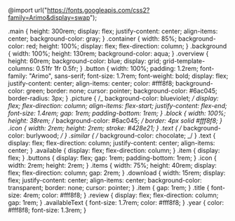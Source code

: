 @import url("https://fonts.googleapis.com/css2?family=Arimo&display=swap");

.main {
height: 300rem;
display: flex;
justify-content: center;
align-items: center;
background-color: gray;
}
.container {
width: 85%;
background-color: red;
height: 100%;
display: flex;
flex-direction: column;
}
.background {
width: 100%;
height: 130rem;
background-color: aqua;
}
.overview {
height: 60rem;
background-color: blue;
display: grid;
grid-template-columns: 0.51fr 1fr 0.5fr;
}
.button {
width: 100%;
padding: 1.2rem;
font-family: "Arimo", sans-serif;
font-size: 1.7rem;
font-weight: bold;
display: flex;
justify-content: center;
align-items: center;
color: #fff8f8;
background-color: green;
border: none;
cursor: pointer;
background-color: #6ac045;
border-radius: 3px;
}
.picture {
/_ background-color: blueviolet; _/
display: flex;
flex-direction: column;
align-items: flex-start;
justify-content: flex-end;
font-size: 1.4rem;
gap: 1rem;
padding-bottom: 1rem;
}
.block {
width: 100%;
height: 38rem;
/_ background-color: #6ac045; _/
border: 4px solid #fff8f8;
}
.icon {
width: 2rem;
height: 2rem;
stroke: #428e21;
}
.text {
/_ background-color: burlywood; _/
}
.similar {
/_ background-color: chocolate; _/
}
.text {
display: flex;
flex-direction: column;
justify-content: center;
align-items: center;
}
.available {
display: flex;
flex-direction: column;
}
.item {
display: flex;
}
.buttons {
display: flex;
gap: 1rem;
padding-bottom: 1rem;
}
.icon {
width: 2rem;
height: 2rem;
}
.items {
width: 75%;
height: 40rem;
display: flex;
flex-direction: column;
gap: 2rem;
}
.download {
width: 15rem;
display: flex;
justify-content: center;
align-items: center;
background-color: transparent;
border: none;
cursor: pointer;
}
.item {
gap: 1rem;
}
.title {
font-size: 4rem;
color: #fff8f8;
}
.review {
display: flex;
flex-direction: column;
gap: 1rem;
}
.availableText {
font-size: 1.7rem;
color: #fff8f8;
}
.year {
color: #fff8f8;
font-size: 1.3rem;
}
